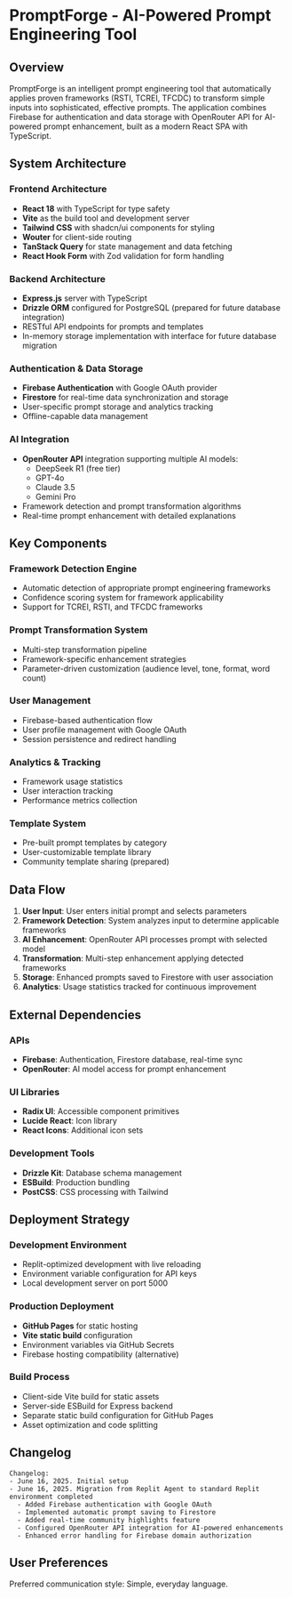 # PromptForge - AI-Powered Prompt Engineering Tool

## Overview

PromptForge is an intelligent prompt engineering tool that automatically applies proven frameworks (RSTI, TCREI, TFCDC) to transform simple inputs into sophisticated, effective prompts. The application combines Firebase for authentication and data storage with OpenRouter API for AI-powered prompt enhancement, built as a modern React SPA with TypeScript.

## System Architecture

### Frontend Architecture
- **React 18** with TypeScript for type safety
- **Vite** as the build tool and development server
- **Tailwind CSS** with shadcn/ui components for styling
- **Wouter** for client-side routing
- **TanStack Query** for state management and data fetching
- **React Hook Form** with Zod validation for form handling

### Backend Architecture
- **Express.js** server with TypeScript
- **Drizzle ORM** configured for PostgreSQL (prepared for future database integration)
- RESTful API endpoints for prompts and templates
- In-memory storage implementation with interface for future database migration

### Authentication & Data Storage
- **Firebase Authentication** with Google OAuth provider
- **Firestore** for real-time data synchronization and storage
- User-specific prompt storage and analytics tracking
- Offline-capable data management

### AI Integration
- **OpenRouter API** integration supporting multiple AI models:
  - DeepSeek R1 (free tier)
  - GPT-4o
  - Claude 3.5
  - Gemini Pro
- Framework detection and prompt transformation algorithms
- Real-time prompt enhancement with detailed explanations

## Key Components

### Framework Detection Engine
- Automatic detection of appropriate prompt engineering frameworks
- Confidence scoring system for framework applicability
- Support for TCREI, RSTI, and TFCDC frameworks

### Prompt Transformation System
- Multi-step transformation pipeline
- Framework-specific enhancement strategies
- Parameter-driven customization (audience level, tone, format, word count)

### User Management
- Firebase-based authentication flow
- User profile management with Google OAuth
- Session persistence and redirect handling

### Analytics & Tracking
- Framework usage statistics
- User interaction tracking
- Performance metrics collection

### Template System
- Pre-built prompt templates by category
- User-customizable template library
- Community template sharing (prepared)

## Data Flow

1. **User Input**: User enters initial prompt and selects parameters
2. **Framework Detection**: System analyzes input to determine applicable frameworks
3. **AI Enhancement**: OpenRouter API processes prompt with selected model
4. **Transformation**: Multi-step enhancement applying detected frameworks
5. **Storage**: Enhanced prompts saved to Firestore with user association
6. **Analytics**: Usage statistics tracked for continuous improvement

## External Dependencies

### APIs
- **Firebase**: Authentication, Firestore database, real-time sync
- **OpenRouter**: AI model access for prompt enhancement

### UI Libraries
- **Radix UI**: Accessible component primitives
- **Lucide React**: Icon library
- **React Icons**: Additional icon sets

### Development Tools
- **Drizzle Kit**: Database schema management
- **ESBuild**: Production bundling
- **PostCSS**: CSS processing with Tailwind

## Deployment Strategy

### Development Environment
- Replit-optimized development with live reloading
- Environment variable configuration for API keys
- Local development server on port 5000

### Production Deployment
- **GitHub Pages** for static hosting
- **Vite static build** configuration
- Environment variables via GitHub Secrets
- Firebase hosting compatibility (alternative)

### Build Process
- Client-side Vite build for static assets
- Server-side ESBuild for Express backend
- Separate static build configuration for GitHub Pages
- Asset optimization and code splitting

## Changelog
```
Changelog:
- June 16, 2025. Initial setup
- June 16, 2025. Migration from Replit Agent to standard Replit environment completed
  - Added Firebase authentication with Google OAuth
  - Implemented automatic prompt saving to Firestore
  - Added real-time community highlights feature
  - Configured OpenRouter API integration for AI-powered enhancements
  - Enhanced error handling for Firebase domain authorization
```

## User Preferences

Preferred communication style: Simple, everyday language.